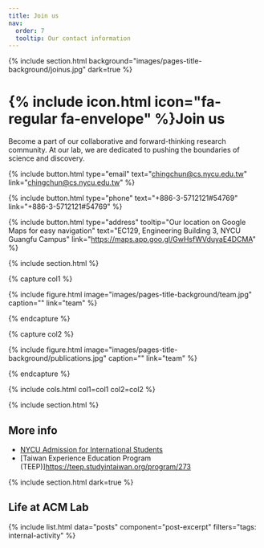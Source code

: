 ```yaml
---
title: Join us
nav:
  order: 7
  tooltip: Our contact information
---
```


{% include section.html background="images/pages-title-background/joinus.jpg" dark=true %}
# {% include icon.html icon="fa-regular fa-envelope" %}Join us

Become a part of our collaborative and forward-thinking research community. At our lab, we are dedicated to pushing the boundaries of science and discovery. 

{%
  include button.html
  type="email"
  text="chingchun@cs.nycu.edu.tw"
  link="chingchun@cs.nycu.edu.tw"
%}

{%
  include button.html
  type="phone"
  text="+886-3-5712121#54769"
  link="+886-3-5712121#54769"
%}

{%
  include button.html
  type="address"
  tooltip="Our location on Google Maps for easy navigation"
  text="EC129, Engineering Building 3, NYCU Guangfu Campus"
  link="https://maps.app.goo.gl/GwHsfWVduyaE4DCMA"
%}

{% include section.html %}

{% capture col1 %}

{%
  include figure.html
  image="images/pages-title-background/team.jpg"
  caption=""
  link="team"
%}

{% endcapture %}

{% capture col2 %}

{%
  include figure.html
  image="images/pages-title-background/publications.jpg"
  caption=""
  link="team"
%}

{% endcapture %}

{% include cols.html col1=col1 col2=col2 %}

{% include section.html %}
## More info
* [NYCU Admission for International Students](https://oia.nycu.edu.tw/oia/en/app/folder/781)
* [Taiwan Experience Education Program (TEEP)]https://teep.studyintaiwan.org/program/273

{% include section.html dark=true %}
## Life at ACM Lab
{% include list.html data="posts" component="post-excerpt" filters="tags: internal-activity" %}

